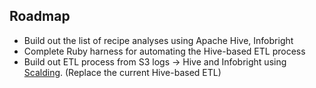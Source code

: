 ## Roadmap

* Build out the list of recipe analyses using Apache Hive, Infobright
* Complete Ruby harness for automating the Hive-based ETL process
* Build out ETL process from S3 logs -> Hive and Infobright using [Scalding][scalding]. (Replace the current Hive-based ETL)

[scalding]: https://github.com/twitter/scalding